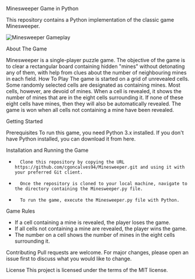 Minesweeper Game in Python

This repository contains a Python implementation of the classic game Minesweeper.

![Minesweeper Gameplay](https://github.com/cgoncalves94/Minesweeper/blob/main/minesweeper-mine.gif)


About The Game

Minesweeper is a single-player puzzle game. The objective of the game is to clear a rectangular board containing hidden "mines" without detonating any of them, with help from clues about the number of neighbouring mines in each field.
How To Play
The game is started on a grid of unrevealed cells. Some randomly selected cells are designated as containing mines. Most cells, however, are devoid of mines. When a cell is revealed, it shows the number of mines that are in the eight cells surrounding it. If none of these eight cells have mines, then they will also be automatically revealed. The game is won when all cells not containing a mine have been revealed.

Getting Started

Prerequisites
To run this game, you need Python 3.x installed. If you don't have Python installed, you can download it from here.

Installation and Running the Game
* 		Clone this repository by copying the URL https://github.com/cgoncalves94/Minesweeper.git and using it with your preferred Git client.
* 		Once the repository is cloned to your local machine, navigate to the directory containing the Minesweeper.py file.
* 		To run the game, execute the Minesweeper.py file with Python.

Game Rules
* If a cell containing a mine is revealed, the player loses the game.
* If all cells not containing a mine are revealed, the player wins the game.
* The number on a cell shows the number of mines in the eight cells surrounding it.

Contributing
Pull requests are welcome. For major changes, please open an issue first to discuss what you would like to change.

License
This project is licensed under the terms of the MIT license.
